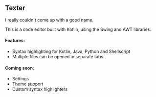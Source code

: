 ## Texter
I really couldn't come up with a good name.

This is a code editor built with Kotlin, using the Swing and AWT libraries.

#### Features:
- Syntax highlighting for Kotlin, Java, Python and Shellscript
- Multiple files can be opened in separate tabs

#### Coming soon:
- Settings
- Theme support
- Custom syntax highlighters